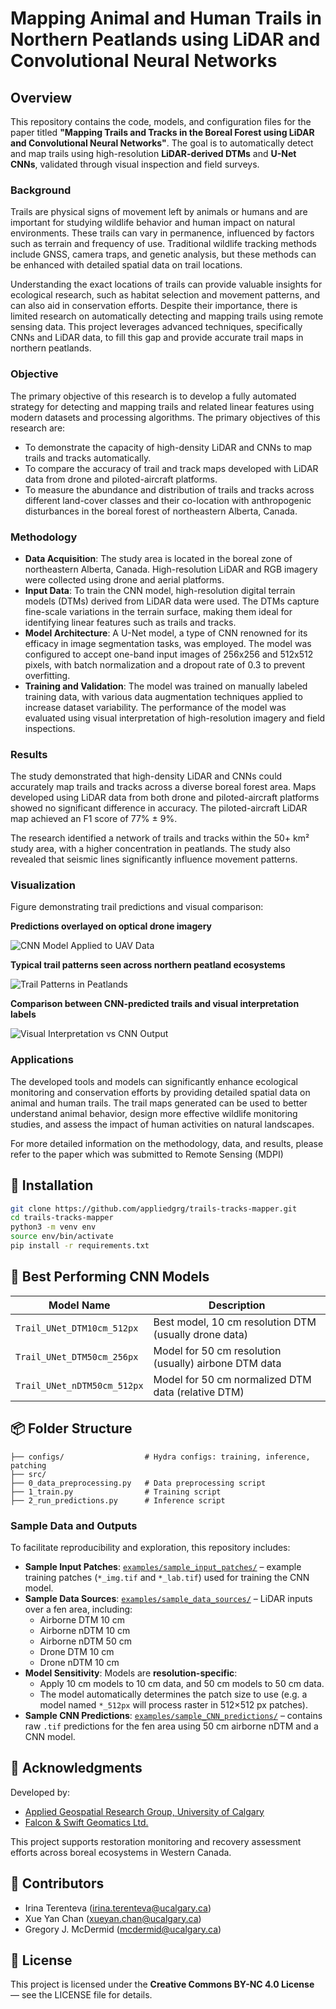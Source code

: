 # Mapping Animal and Human Trails in Northern Peatlands using LiDAR and Convolutional Neural Networks

## Overview
This repository contains the code, models, and configuration files for the paper titled **"Mapping Trails and Tracks in the Boreal Forest using LiDAR and Convolutional Neural Networks"**. The goal is to automatically detect and map trails using high-resolution **LiDAR-derived DTMs** and **U-Net CNNs**, validated through visual inspection and field surveys.

### Background
Trails are physical signs of movement left by animals or humans and are important for studying wildlife behavior and human impact on natural environments. These trails can vary in permanence, influenced by factors such as terrain and frequency of use. Traditional wildlife tracking methods include GNSS, camera traps, and genetic analysis, but these methods can be enhanced with detailed spatial data on trail locations.

Understanding the exact locations of trails can provide valuable insights for ecological research, such as habitat selection and movement patterns, and can also aid in conservation efforts. Despite their importance, there is limited research on automatically detecting and mapping trails using remote sensing data. This project leverages advanced techniques, specifically CNNs and LiDAR data, to fill this gap and provide accurate trail maps in northern peatlands.

### Objective
The primary objective of this research is to develop a fully automated strategy for detecting and mapping trails and related linear features using modern datasets and processing algorithms. The primary objectives of this research are:
- To demonstrate the capacity of high-density LiDAR and CNNs to map trails and tracks automatically.
- To compare the accuracy of trail and track maps developed with LiDAR data from drone and piloted-aircraft platforms.
- To measure the abundance and distribution of trails and tracks across different land-cover classes and their co-location with anthropogenic disturbances in the boreal forest of northeastern Alberta, Canada.

### Methodology
- **Data Acquisition**: The study area is located in the boreal zone of northeastern Alberta, Canada. High-resolution LiDAR and RGB imagery were collected using drone and aerial platforms.
- **Input Data**: To train the CNN model, high-resolution digital terrain models (DTMs) derived from LiDAR data were used. The DTMs capture fine-scale variations in the terrain surface, making them ideal for identifying linear features such as trails and tracks.
- **Model Architecture**: A U-Net model, a type of CNN renowned for its efficacy in image segmentation tasks, was employed. The model was configured to accept one-band input images of 256x256 and 512x512 pixels, with batch normalization and a dropout rate of 0.3 to prevent overfitting.
- **Training and Validation**: The model was trained on manually labeled training data, with various data augmentation techniques applied to increase dataset variability. The performance of the model was evaluated using visual interpretation of high-resolution imagery and field inspections.

### Results
The study demonstrated that high-density LiDAR and CNNs could accurately map trails and tracks across a diverse boreal forest area. Maps developed using LiDAR data from both drone and piloted-aircraft platforms showed no significant difference in accuracy. The piloted-aircraft LiDAR map achieved an F1 score of 77% ± 9%.

The research identified a network of trails and tracks within the 50+ km² study area, with a higher concentration in peatlands. The study also revealed that seismic lines significantly influence movement patterns.

### Visualization
Figure demonstrating trail predictions and visual comparison:

**Predictions overlayed on optical drone imagery**

![CNN Model Applied to UAV Data](examples/figures/CNN_at_UAVdata.png)

**Typical trail patterns seen across northern peatland ecosystems**

![Trail Patterns in Peatlands](examples/figures/trail_patterns.png)

**Comparison between CNN-predicted trails and visual interpretation labels**

![Visual Interpretation vs CNN Output](examples/figures/visual_vs_CNN.png)

### Applications
The developed tools and models can significantly enhance ecological monitoring and conservation efforts by providing detailed spatial data on animal and human trails. The trail maps generated can be used to better understand animal behavior, design more effective wildlife monitoring studies, and assess the impact of human activities on natural landscapes.

For more detailed information on the methodology, data, and results, please refer to the paper which was submitted to Remote Sensing (MDPI)



## 🔧 Installation
```bash
git clone https://github.com/appliedgrg/trails-tracks-mapper.git
cd trails-tracks-mapper
python3 -m venv env
source env/bin/activate
pip install -r requirements.txt
```

## 🧠 Best Performing CNN Models
| Model Name                     | Description                                           |
|--------------------------------|-------------------------------------------------------|
| `Trail_UNet_DTM10cm_512px`     | Best model, 10 cm resolution DTM (usually drone data) |
| `Trail_UNet_DTM50cm_256px`     | Model for 50 cm resolution (usually) airbone DTM data |
| `Trail_UNet_nDTM50cm_512px`    | Model for 50 cm normalized DTM data (relative DTM)    |

## 📦 Folder Structure
```
├── configs/                  # Hydra configs: training, inference, patching
├── src/                      
├── 0_data_preprocessing.py   # Data preprocessing script
├── 1_train.py                # Training script
├── 2_run_predictions.py      # Inference script
```

### Sample Data and Outputs
To facilitate reproducibility and exploration, this repository includes:

- **Sample Input Patches**: [`examples/sample_input_patches/`](examples/sample_input_patches) – example training patches (`*_img.tif` and `*_lab.tif`) used for training the CNN model.
- **Sample Data Sources**: [`examples/sample_data_sources/`](examples/sample_data_sources) – LiDAR inputs over a fen area, including:
  - Airborne DTM 10 cm
  - Airborne nDTM 10 cm
  - Airborne nDTM 50 cm
  - Drone DTM 10 cm
  - Drone nDTM 10 cm
- **Model Sensitivity**: Models are **resolution-specific**:
  - Apply 10 cm models to 10 cm data, and 50 cm models to 50 cm data.
  - The model automatically determines the patch size to use (e.g. a model named `*_512px` will process raster in 512×512 px patches).
- **Sample CNN Predictions**: [`examples/sample_CNN_predictions/`](examples/sample_CNN_predictions) – contains raw `.tif` predictions for the fen area using 50 cm airborne nDTM and a CNN model.

## 🤝 Acknowledgments

Developed by:

- [Applied Geospatial Research Group, University of Calgary](https://www.appliedgrg.ca/)
- [Falcon & Swift Geomatics Ltd.](https://www.falconandswift.ca/)

This project supports restoration monitoring and recovery assessment efforts across boreal ecosystems in Western Canada.

## 👥 Contributors
- Irina Terenteva (irina.terenteva@ucalgary.ca)
- Xue Yan Chan (xueyan.chan@ucalgary.ca)
- Gregory J. McDermid (mcdermid@ucalgary.ca)

## 📄 License
This project is licensed under the **Creative Commons BY-NC 4.0 License** — see the LICENSE file for details.



